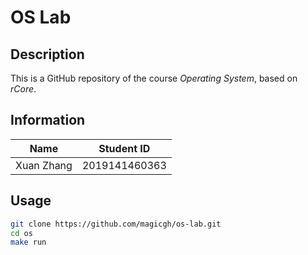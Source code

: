 # OS Lab

## Description

This is a GitHub repository of the course *Operating System*, based on *rCore*.

## Information 

|  Name   | Student ID  |
|  :----:  | :----:  |
| Xuan Zhang  | 2019141460363 |

## Usage
```bash
git clone https://github.com/magicgh/os-lab.git
cd os 
make run
```